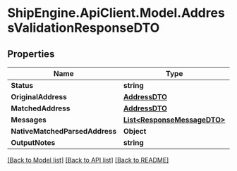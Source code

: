 # ShipEngine.ApiClient.Model.AddressValidationResponseDTO
## Properties

Name | Type | Description | Notes
------------ | ------------- | ------------- | -------------
**Status** | **string** |  | [optional] 
**OriginalAddress** | [**AddressDTO**](AddressDTO.md) |  | [optional] 
**MatchedAddress** | [**AddressDTO**](AddressDTO.md) |  | [optional] 
**Messages** | [**List&lt;ResponseMessageDTO&gt;**](ResponseMessageDTO.md) |  | [optional] 
**NativeMatchedParsedAddress** | **Object** |  | [optional] 
**OutputNotes** | **string** |  | [optional] 

[[Back to Model list]](../README.md#documentation-for-models) [[Back to API list]](../README.md#documentation-for-api-endpoints) [[Back to README]](../README.md)

